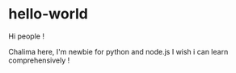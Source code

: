 # hello-world

Hi people !

Chalima here, I'm newbie for python and node.js
I wish i can learn comprehensively !
